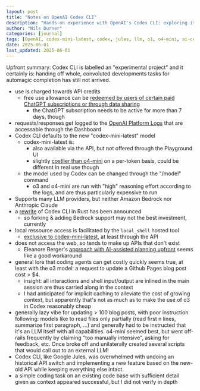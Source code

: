 ```yaml
---
layout: post
title: "Notes on OpenAI Codex CLI"
description: "Hands-on experience with OpenAI's Codex CLI: exploring its capabilities, limitations, pricing, and practical usage insights for developers working with AI-assisted coding."
author: "Nils Durner"
categories: [journal]
tags: [OpenAI, codex-mini-latest, codex, jules, llm, o1, o4-mini, ai-coding]
date: 2025-06-01
last_updated: 2025-06-01
---
```


Upfront summary: Codex CLI is labelled an "experimental project" and it certainly is: handing off whole, convoluted developments tasks for automagic completion has still not arrived.

* use is charged towards API credits
    * free use allowance can be [redeemed by users of certain paid ChatGPT subscriptions or through data sharing](https://x.com/fouadmatin/status/1923906279929778594)
        * the ChatGPT subscription needs to be active for more than 7 days, though
* requests/responses get logged to the [OpenAI Platform Logs](https://platform.openai.com/logs) that are accessable through the Dashboard
* Codex CLI defaults to the new "codex-mini-latest" model
    * codex-mini-latest is:
        * also available via the API, but not offered through the Playground UI
        * slightly [costlier than o4-mini](https://platform.openai.com/docs/models/compare?model=codex-mini-latest) on a per-token basis, could be different in real use though
    * the model used by Codex can be changed through the "/model" command
        * o3 and o4-mini are run with "high" reasoning effort according to the logs, and are thus particularly expensive to run
* Supports many LLM providers, but neither Amazon Bedrock nor Anthropic Claude
* a [rewrite](https://x.com/OpenAIDevs/status/1928556712291877327) of Codex CLI in Rust has been announced
    * so forking & adding Bedrock support may not the best investment, currently
* local ressource access is facilitated by the `local_shell` hosted tool
    * [exclusive to codex-mini-latest](https://platform.openai.com/docs/guides/tools-local-shell), at least through the API
* does not access the web, so tends to make up APIs that don't exist
    * Eleanore Berger's [approach with AI-assisted planning upfront](https://x.com/intellectronica/status/1928471155179954344) seems like a good workaround
* general lore that coding agents can get costly quickly seems true, at least with the o3 model: a request to update a Github Pages blog post cost > $4.
    * insight: all interactions and shell input/output are inlined in the main session are thus carried along in the context
    * I had anticipated for implicit caching to alleviate the cost of growing context, but apparently that's not as much as to make the use of o3 in Codex reasonably cheap
* generally lazy vibe for updating > 100 blog posts, with poor instruction following: models like to read files only partially (read first n lines, summarize first paragraph, ...) and generally had to be instructed that it's an LLM itself with all capabilities. o4-mini seemed best, but went off-rails frequently by claiming "too manually intensive", asking for feedback, etc. Once broke off and unilaterally created several scripts that would call out to an external LLM!
* Codex CLI, like Google Jules, was overwhelmed with undoing an historical API switch and implementing a new feature based on the new-old API while keeping everything else intact.
* a simple coding task on an existing code base with sufficient detail given as context appeared successful, but I did not verify in depth